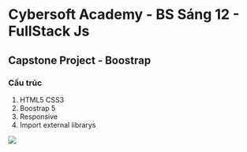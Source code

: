 <h1>Cybersoft Academy - BS Sáng 12 - FullStack Js</h1>
<h2>Capstone Project - Boostrap</h2>
<h3>Cấu trúc</h3>
<ol>
  <li>HTML5 CSS3</li>
  <li>Boostrap 5</li>
  <li>Responsive</li>
  <li>Import external librarys</li>
</ol>
<img src="https://scontent-hkg1-1.xx.fbcdn.net/v/t39.30808-6/437856924_815730937256299_120513816504741_n.jpg?stp=cp6_dst-jpg&_nc_cat=109&ccb=1-7&_nc_sid=5f2048&_nc_ohc=fGaQUGFs8QoQ7kNvgGiW44B&_nc_ht=scontent-hkg1-1.xx&oh=00_AYAX3hnpOuVOJWp8ue1VbGFVz1_rsTOXlFdHzHUJpibfng&oe=6667AF60" />
